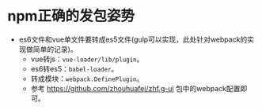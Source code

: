 # npm正确的发包姿势
* es6文件和vue单文件要转成es5文件(gulp可以实现，此处针对webpack的实现做简单的记录)。
    - vue转js：```vue-loader/lib/plugin```。
    - es6转es5：```babel-loader```。
    - 转成模块：```webpack.DefinePlugin```。
    - 参考 https://github.com/zhouhuafei/zhf.g-ui 包中的webpack配置即可。

